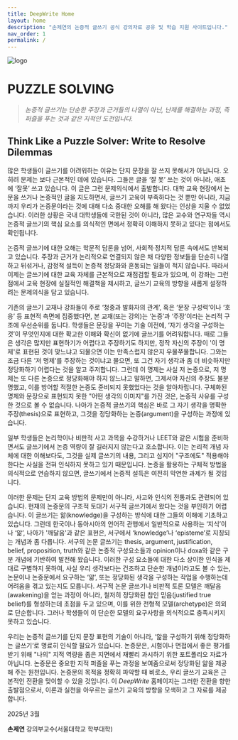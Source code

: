 ```yaml
---
title: DeepWrite Home
layout: home
description: "손제연의 논증적 글쓰기 공식 강의자료 공유 및 학습 지원 사이트입니다."
nav_order: 1
permalink: /
---
```


![logo]({{site.baseurl}}/assets/images/IMG_0750.jpg)

# PUZZLE SOLVING

> *논증적 글쓰기는 단순한 주장과 근거들의 나열이 아닌, 난제를 해결하는 과정, 즉 퍼즐을 푸는 것과 같은 지적인 도전입니다.*

## Think Like a Puzzle Solver: Write to Resolve Dilemmas

많은 학생들이 글쓰기를 어려워하는 이유는 단지 문장을 잘 쓰지 못해서가 아닙니다. 오히려 문제는 보다 근본적인 데에 있습니다. 그들은 글을 ‘잘 못’ 쓰는 것이 아니라, 애초에 ‘잘못’ 쓰고 있습니다. 이 글은 그런 문제의식에서 출발합니다. 대학 교육 현장에서 논문을 쓰거나 논증적인 글을 지도하면서, 글쓰기 교육이 부족하다는 것 뿐만 아니라, 지금까지 우리가 논증문이라는 것에 대해 다소 중대한 오해를 해 왔다는 인상을 지울 수 없었습니다. 이러한 상황은 국내 대학생들에 국한된 것이 아니라, 많은 교수와 연구자들 역시 논증적 글쓰기의 핵심 요소를 의식적인 면에서 정확히 이해하지 못하고 있다는 점에서도 확인됩니다.

논증적 글쓰기에 대한 오해는 학문적 담론을 넘어, 사회적·정치적 담론 속에서도 반복되고 있습니다. 주장과 근거가 논리적으로 연결되지 않은 채 다양한 정보들을 단순히 나열하고 뒤섞거나, 감정적 설득이 논증적 정당화와 혼동되는 일들이 적지 않습니다. 따라서 이제는 글쓰기에 대한 교육 자체를 근본적으로 재점검할 필요가 있으며, 이 강좌는 그런 점에서 교육 현장에 실질적인 해결책을 제시하고, 글쓰기 교육의 방향을 새롭게 설정하려는 문제의식을 담고 있습니다.

기존의 글쓰기 교재나 강좌들이 주로 ‘청중과 발화자의 관계’, 혹은 ‘문장 구성력’이나 ‘호응’ 등 표현적 측면에 집중했다면, 본 교재(또는 강의)는 ‘논증’과 ‘주장’이라는 논리적 구조에 우선순위를 둡니다. 학생들은 문장을 꾸미는 기술 이전에, ‘자기 생각을 구성하는 것’이 무엇인지에 대한 확고한 이해와 확신이 없기에 글쓰기를 어려워합니다. 때로 그들은 생각은 많지만 표현하기가 어렵다고 주장하기도 하지만, 정작 자신의 주장이 '이 명제'로 표현된 것이 맞느냐고 되물으면 이는 만족스럽지 않은지 우물쭈물합니다. 그와는 조금 다른 '저 명제'를 주장하는 것이냐고 물으면, 또 그건 자기 생각과 좀 더 비슷하지만 정당화하기 어렵다는 것을 알고 주저합니다. 그런데 이 명제는 사실 저 논증으로, 저 명제는 또 다른 논증으로 정당화해야 하지 않느냐고 말하면, 그제서야 자신의 주장도 불분명했고, 이를 방어할 적절한 논증도 준비되지 못했었다는 것을 알아차립니다. 구체화된 명제와 문장으로 표현되지 못한 "어떤 생각의 이미지"를 가진 것은, 논증적 사유를 구성한 것으로 볼 수 없습니다. 나아가 논증적 글쓰기의 핵심은 바로 그 자기 생각을 명확한 주장(thesis)으로 표현하고, 그것을 정당화하는 논증(argument)을 구성하는 과정에 있습니다.

일부 학생들은 논리학이나 비판적 사고 과목을 수강하거나 LEET와 같은 시험을 준비하면서도 글쓰기에서 논증 역량이 잘 길러지지 않는다고 호소합니다. 이는 논리적 개념 자체에 대한 이해보다도, 그것을 실제 글쓰기의 내용, 그리고 심지어 "구조에도" 적용해야 한다는 사실을 전혀 인식하지 못하고 있기 때문입니다. 논증을 활용하는 구체적 방법을 의식적으로 연습하지 않으면, 글쓰기에서 논증적 설득은 여전히 막연한 과제가 될 것입니다.

이러한 문제는 단지 교육 방법의 문제만이 아니라, 사고와 인식의 전통과도 관련되어 있습니다. 현재의 논증문의 구조적 토대가 서구적 글쓰기에서 왔다는 것을 부인하기 어렵습니다. 이 글쓰기는 앎(knowledge)을 구성하는 방식에 대한 그들의 이해에 기초하고 있습니다. 그런데 한국이나 동아시아의 언어적 관행에서 일반적으로 사용하는 ‘지식’이나 ‘앎’, 나아가 '깨달음'과 같은 표현은, 서구에서 ‘knowledge’나 ‘episteme’로 지칭되는 개념과 좀 다릅니다. 서구의 논문 글쓰기는 thesis, argument, justification, belief, proposition, truth와 같은 논증적 구성요소들과 opinion이나 doxa와 같은 구분 개념에 기반하여 발전해 왔습니다. 이러한 구성 요소들에 대한 다소 상이한 인식을 제대로 구별하지 못하여, 사실 우리 생각보다는 건조하고 단순한 개념이라고도 볼 수 있는, 논문이나 논증문에서 요구하는 ‘앎’, 또는 정당화된 생각을 구성하는 작업을 수행하는데 어려움을 겪고 있는지도 모릅니다. 서구적 논문 글쓰기나 비판적 토론 모델은 깨달음(awakening)을 얻는 과정이 아니라, 철저히 정당화된 참인 믿음(justified true belief)를 형성하는데 초점을 두고 있으며, 이를 위한 전형적 모델(archetype)은 의외로 단순합니다. 그러나 학생들이 이 단순한 모델의 요구사항을 의식적으로 충족시키지 못하고 있습니다. 

우리는 논증적 글쓰기를 단지 문장 표현의 기술이 아니라, ‘앎을 구성하기 위해 정당화하는 글쓰기’로 명료히 인식할 필요가 있습니다. 논증문은, 시험이나 면접에서 좋은 평가를 받기 위해 "나의" 지적 역량을 좁은 지면에서 재빨리 과시하기 위한 포트폴리오 자료가 아닙니다. 논증문은 중요한 지적 퍼즐을 푸는 과정을 보여줌으로써 정당화된 앎을 제공해 주는 원천입니다. 논증문의 목적을 정확히 파악할 때 비로소, 우리 글쓰기 교육은 근본적인 전환을 맞이할 수 있을 것입니다. 이 *DeepWrite* 홈페이지는 그러한 전환을 향한 출발점으로서, 이론과 실천을 아우르는 글쓰기 교육의 방향을 모색하고 그 자료를 제공합니다.


2025년 3월  

**손제연** 강의부교수(서울대학교 학부대학)
